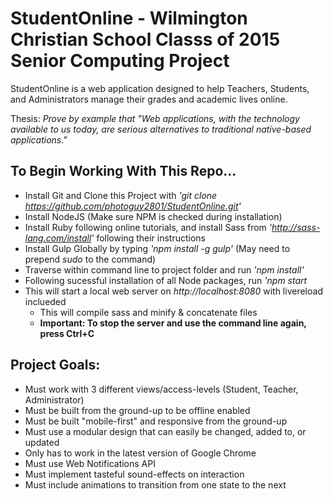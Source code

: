 # StudentOnline - Wilmington Christian School Classs of 2015 Senior Computing Project

StudentOnline is a web application designed to help Teachers, Students, and Administrators manage their grades and academic lives online.

Thesis: *Prove by example that "Web applications, with the technology available to us today, are serious alternatives to traditional native-based applications."*

## To Begin Working With This Repo...
- Install Git and Clone this Project with *'git clone https://github.com/photoguy2801/StudentOnline.git'*
- Install NodeJS (Make sure NPM is checked during installation)
- Install Ruby following online tutorials, and install Sass from *'http://sass-lang.com/install'* following their instructions
- Install Gulp Globally by typing *'npm install -g gulp'* (May need to prepend *sudo* to the command)
- Traverse within command line to project folder and run *'npm install'*
- Following sucessful installation of all Node packages, run *'npm start*
- This will start a local web server on *http://localhost:8080* with livereload inclueded
	- This will compile sass and minify & concatenate files
	- **Important: To stop the server and use the command line again, press Ctrl+C**

## Project Goals:
- Must work with 3 different views/access-levels (Student, Teacher, Administrator)
- Must be built from the ground-up to be offline enabled
- Must be built "mobile-first" and responsive from the ground-up
- Must use a modular design that can easily be changed, added to, or updated
- Only has to work in the latest version of Google Chrome
- Must use Web Notifications API
- Must implement tasteful sound-effects on interaction
- Must include animations to transition from one state to the next